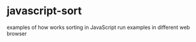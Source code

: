 # javascript-sort

examples of how works sorting in JavaScript
run examples in different web browser